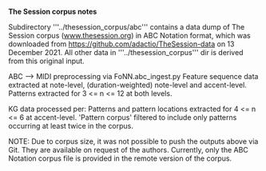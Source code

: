 **The Session corpus notes**

Subdirectory '''../thesession_corpus/abc''' contains a data dump of The Session corpus (www.thesession.org)
in ABC Notation format, which was downloaded from https://github.com/adactio/TheSession-data on 13 December 2021.
All other data in '''../thesession_corpus''' dir is derived from this original input.

ABC --> MIDI preprocessing via FoNN.abc_ingest.py
Feature sequence data extracted at note-level, (duration-weighted) note-level and accent-level.
Patterns extracted for 3 <= n <= 12 at both levels.

KG data processed per:
Patterns and pattern locations extracted for 4 <= n <= 6 at  accent-level.
'Pattern corpus' filtered to include only patterns occurring at least twice in the corpus.

NOTE: Due to corpus size, it was not possible to push the outputs above via Git. They are available on request of the
authors. Currently, only the ABC Notation corpus file is provided in the remote version of the corpus.
